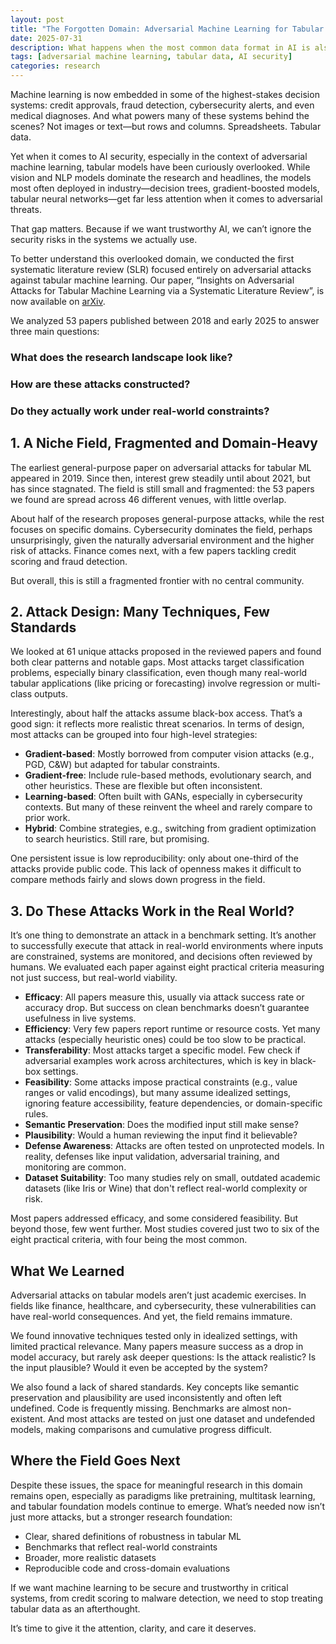 ```yaml
---
layout: post
title: "The Forgotten Domain: Adversarial Machine Learning for Tabular Data"
date: 2025-07-31
description: What happens when the most common data format in AI is also the least protected?
tags: [adversarial machine learning, tabular data, AI security]
categories: research
---
```


Machine learning is now embedded in some of the highest-stakes decision systems: credit approvals, fraud detection, cybersecurity alerts, and even medical diagnoses. And what powers many of these systems behind the scenes? Not images or text—but rows and columns. Spreadsheets. Tabular data.

Yet when it comes to AI security, especially in the context of adversarial machine learning, tabular models have been curiously overlooked. While vision and NLP models dominate the research and headlines, the models most often deployed in industry—decision trees, gradient-boosted models, tabular neural networks—get far less attention when it comes to adversarial threats.

That gap matters. Because if we want trustworthy AI, we can’t ignore the security risks in the systems we actually use.

To better understand this overlooked domain, we conducted the first systematic literature review (SLR) focused entirely on adversarial attacks against tabular machine learning. Our paper, “Insights on Adversarial Attacks for Tabular Machine Learning via a Systematic Literature Review”, is now available on  [arXiv](https://arxiv.org/abs/2506.15506).

We analyzed 53 papers published between 2018 and early 2025 to answer three main questions:

### What does the research landscape look like?
### How are these attacks constructed?
### Do they actually work under real-world constraints?

## 1. A Niche Field, Fragmented and Domain-Heavy

The earliest general-purpose paper on adversarial attacks for tabular ML appeared in 2019. Since then, interest grew steadily until about 2021, but has since stagnated. The field is still small and fragmented: the 53 papers we found are spread across 46 different venues, with little overlap.

About half of the research proposes general-purpose attacks, while the rest focuses on specific domains. Cybersecurity dominates the field, perhaps unsurprisingly, given the naturally adversarial environment and the higher risk of attacks. Finance comes next, with a few papers tackling credit scoring and fraud detection.

But overall, this is still a fragmented frontier with no central community.

## 2. Attack Design: Many Techniques, Few Standards

We looked at 61 unique attacks proposed in the reviewed papers and found both clear patterns and notable gaps. Most attacks target classification problems, especially binary classification, even though many real-world tabular applications (like pricing or forecasting) involve regression or multi-class outputs.

Interestingly, about half the attacks assume black-box access. That’s a good sign: it reflects more realistic threat scenarios. In terms of design, most attacks can be grouped into four high-level strategies:

- **Gradient-based**: Mostly borrowed from computer vision attacks (e.g., PGD, C&W) but adapted for tabular constraints.
- **Gradient-free**: Include rule-based methods, evolutionary search, and other heuristics. These are flexible but often inconsistent.
- **Learning-based**: Often built with GANs, especially in cybersecurity contexts. But many of these reinvent the wheel and rarely compare to prior work.
- **Hybrid**: Combine strategies, e.g., switching from gradient optimization to search heuristics. Still rare, but promising.

One persistent issue is low reproducibility: only about one-third of the attacks provide public code. This lack of openness makes it difficult to compare methods fairly and slows down progress in the field.

## 3. Do These Attacks Work in the Real World?

It’s one thing to demonstrate an attack in a benchmark setting. It’s another to successfully execute that attack in real-world environments where inputs are constrained, systems are monitored, and decisions often reviewed by humans. We evaluated each paper against eight practical criteria measuring not just success, but real-world viability.

- **Efficacy**: All papers measure this, usually via attack success rate or accuracy drop. But success on clean benchmarks doesn’t guarantee usefulness in live systems.
- **Efficiency**: Very few papers report runtime or resource costs. Yet many attacks (especially heuristic ones) could be too slow to be practical.
- **Transferability**: Most attacks target a specific model. Few check if adversarial examples work across architectures, which is key in black-box settings.
- **Feasibility**: Some attacks impose practical constraints (e.g., value ranges or valid encodings), but many assume idealized settings, ignoring feature accessibility, feature dependencies, or domain-specific rules.
- **Semantic Preservation**: Does the modified input still make sense?
- **Plausibility**: Would a human reviewing the input find it believable?
- **Defense Awareness**: Attacks are often tested on unprotected models. In reality, defenses like input validation, adversarial training, and monitoring are common.
- **Dataset Suitability**: Too many studies rely on small, outdated academic datasets (like Iris or Wine) that don't reflect real-world complexity or risk.

Most papers addressed efficacy, and some considered feasibility. But beyond those, few went further. Most studies covered just two to six of the eight practical criteria, with four being the most common.

## What We Learned

Adversarial attacks on tabular models aren’t just academic exercises. In fields like finance, healthcare, and cybersecurity, these vulnerabilities can have real-world consequences. And yet, the field remains immature.

We found innovative techniques tested only in idealized settings, with limited practical relevance. Many papers measure success as a drop in model accuracy, but rarely ask deeper questions: Is the attack realistic? Is the input plausible? Would it even be accepted by the system?

We also found a lack of shared standards. Key concepts like semantic preservation and plausibility are used inconsistently and often left undefined. Code is frequently missing. Benchmarks are almost non-existent. And most attacks are tested on just one dataset and undefended models, making comparisons and cumulative progress difficult.

## Where the Field Goes Next

Despite these issues, the space for meaningful research in this domain remains open, especially as paradigms like pretraining, multitask learning, and tabular foundation models continue to emerge. What’s needed now isn’t just more attacks, but a stronger research foundation:

- Clear, shared definitions of robustness in tabular ML  
- Benchmarks that reflect real-world constraints  
- Broader, more realistic datasets  
- Reproducible code and cross-domain evaluations  

If we want machine learning to be secure and trustworthy in critical systems, from credit scoring to malware detection, we need to stop treating tabular data as an afterthought.

It’s time to give it the attention, clarity, and care it deserves.
